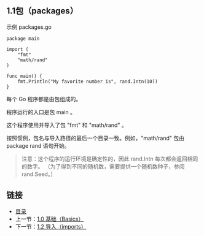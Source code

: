 ## 1.1包（packages）

示例 packages.go

	package main

	import (
		"fmt"
		"math/rand"
	)

	func main() {
		fmt.Println("My favorite number is", rand.Intn(10))
	}

每个 Go 程序都是由包组成的。

程序运行的入口是包 main 。

这个程序使用并导入了包 "fmt" 和 "math/rand" 。

按照惯例，包名与导入路径的最后一个目录一致。例如，"math/rand" 包由 package rand 语句开始。

>注意：这个程序的运行环境是确定性的，因此 rand.Intn 每次都会返回相同的数字。 （为了得到不同的随机数，需要提供一个随机数种子，参阅 rand.Seed。）

## 链接
* [目录](https://github.com/alphaeye/go-zh/blob/master/tour/directory.md)
* 上一节：[1.0 基础（Basics）](https://github.com/alphaeye/go-zh/blob/master/tour/01.00.md)
* 下一节：[1.2 导入（imports）](https://github.com/alphaeye/go-zh/blob/master/tour/01.02.md)
